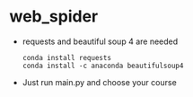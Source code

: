 # web_spider
- requests and beautiful soup 4 are needed

    ```
    conda install requests
    conda install -c anaconda beautifulsoup4
    ```
- Just run main.py and choose your course
